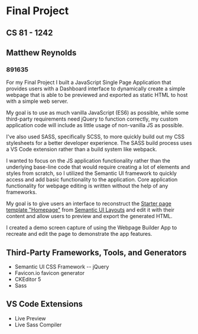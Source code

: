# Final Project
## CS 81 - 1242
## Matthew Reynolds
### 891635

For my Final Project I built a JavaScript Single Page Application that provides users with a Dashboard interface to dynamically create a simple webpage that is able to be previewed and exported as static HTML to host with a simple web server.

My goal is to use as much vanilla JavaScript (ES6) as possible, while some third-party requirements need jQuery to function correctly, my custom application code will include as little usage of non-vanilla JS as possible.

I've also used SASS, specifically SCSS, to more quickly build out my CSS stylesheets for a better developer experience. The SASS build process uses a VS Code extension rather than a build system like webpack.

I wanted to focus on the JS application functionality rather than the underlying base-line code that would require creating a lot of elements and styles from scratch, so I utilized the Semantic UI framework to quickly access and add basic functionality to the application. Core application functionality for webpage editing is written without the help of any frameworks.</p>

My goal is to give users an interface to reconstruct the <a href="https://semantic-ui.com/examples/homepage.html" target="_blank">Starter page template "Homepage"</a> from <a href="https://semantic-ui.com/usage/layout.html" target="_blank">Semantic UI Layouts</a> and edit it with their content and allow users to preview and export the generated HTML.

I created a demo screen capture of using the Webpage Builder App to recreate and edit the page to demonstrate the app features.

## Third-Party Frameworks, Tools, and Generators
- Semantic UI CSS Framework
-- jQuery
- Favicon.io favicon generator
- CKEditor 5
- Sass

## VS Code Extensions
- Live Preview
- Live Sass Compiler